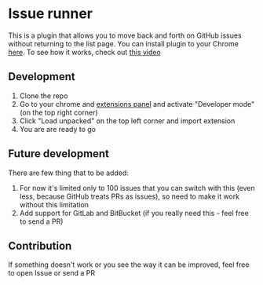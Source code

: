 # Issue runner

This is a plugin that allows you to move back and forth on GitHub issues without returning to the list page. You can install plugin to your Chrome [here](https://chrome.google.com/webstore/detail/issue-runner/ajfkfhmfjnpnmpdlcffmnidebpfhlpke?hl=ru&authuser=0). To see how it works, check out [this video](https://www.youtube.com/watch?v=RJWWPb9e7ts)

## Development

1. Clone the repo
2. Go to your chrome and [extensions panel](chrome://extensions/) and activate "Developer mode" (on the top right corner)
3. Click "Load unpacked" on the top left corner and import extension
4. You are are ready to go

## Future development
There are few thing that to be added:
1. For now it's limited only to 100 issues that you can switch with this (even less, because GitHub treats PRs as issues), so need to make it work without this limitation
2. Add support for GitLab and BitBucket (if you really need this - feel free to send a PR)

## Contribution
If  something doesn't work or you see the way it can be improved, feel free to open Issue or send a PR